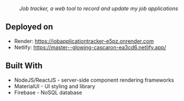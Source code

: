 <p align="center">
    <em>Job tracker, a web tool to record and update my job applications</em>
</p>

## Deployed on

- Render: https://jobapplicationtracker-e5pz.onrender.com
- Netlify: https://master--glowing-cascaron-ea3cd6.netlify.app/


## Built With

- NodeJS/ReactJS - server-side component rendering frameworks
- MaterialUI - UI styling and library
- Firebase - NoSQL database
